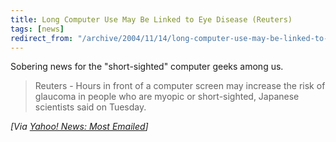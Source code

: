 ```yaml
---
title: Long Computer Use May Be Linked to Eye Disease (Reuters)
tags: [news]
redirect_from: "/archive/2004/11/14/long-computer-use-may-be-linked-to-eye-disease-reuters.aspx/"
---
```


Sobering news for the "short-sighted" computer geeks among us.

> Reuters - Hours in front of a computer screen may increase the risk of
> glaucoma in people who are myopic or short-sighted, Japanese
> scientists said on Tuesday.

*[Via [Yahoo! News: Most
Emailed](http://us.rd.yahoo.com/dailynews/rss/mostemailed/*http://story.news.yahoo.com/news?tmpl=story2&u=/nm/health_glaucoma_dc)]*

